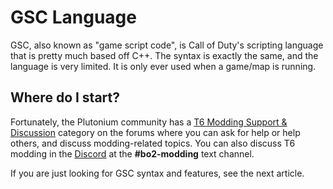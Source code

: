 # GSC Language

GSC, also known as "game script code", is Call of Duty's scripting language that is pretty much based off C++. The syntax is exactly the same, and the language is very limited. It is only ever used when a game/map is running.

## Where do I start?

Fortunately, the Plutonium community has a [T6 Modding Support & Discussion](https://forum.plutonium.pw/category/11/bo2-modding-support-discussion) category on the forums where you can ask for help or help others, and discuss modding-related topics. You can also discuss T6 modding in the [Discord](https://discord.gg/plutonium) at the **#bo2-modding** text channel.

If you are just looking for GSC syntax and features, see the next article.
